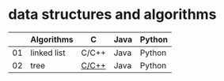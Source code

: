# data structures and algorithms

|    | Algorithms                          | C     | Java | Python |
|----|-------------------------------------|-------|------|--------|
| 01 | linked list                         | C/C++ | Java | Python
| 02 | tree                                | [C/C++](/C/tree.c) | Java | Python


